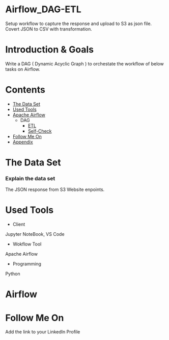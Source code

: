 # Airflow_DAG-ETL
Setup workflow to capture the response and upload to S3 as json file.  Covert JSON to CSV with transformation.

# Introduction & Goals
Write a DAG ( Dynamic Acyclic Graph ) to orchestate the workflow of below tasks on Airflow.


# Contents

- [The Data Set](#the-data-set)
- [Used Tools](#used-tools)
- [Apache Airflow](#Airflow)
  - DAG
      - [ETL](Code/NYC_Taxi_Trip_DataAnalysis.ipynb)
      - [Self-Check](Images/)
- [Follow Me On](#follow-me-on)
- [Appendix](#appendix)


# The Data Set
### Explain the data set

The JSON response from S3 Website enpoints.


# Used Tools
- Client

Jupyter NoteBook, VS Code

- Wokflow Tool

Apache Airflow

- Programming

Python


# Airflow

# Follow Me On
Add the link to your LinkedIn Profile


